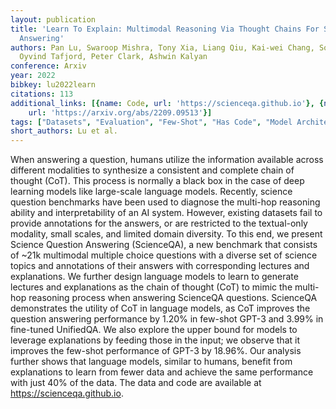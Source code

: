 ```yaml
---
layout: publication
title: 'Learn To Explain: Multimodal Reasoning Via Thought Chains For Science Question
  Answering'
authors: Pan Lu, Swaroop Mishra, Tony Xia, Liang Qiu, Kai-wei Chang, Song-chun Zhu,
  Oyvind Tafjord, Peter Clark, Ashwin Kalyan
conference: Arxiv
year: 2022
bibkey: lu2022learn
citations: 113
additional_links: [{name: Code, url: 'https://scienceqa.github.io'}, {name: Paper,
    url: 'https://arxiv.org/abs/2209.09513'}]
tags: ["Datasets", "Evaluation", "Few-Shot", "Has Code", "Model Architecture", "Prompting"]
short_authors: Lu et al.
---
```

When answering a question, humans utilize the information available across
different modalities to synthesize a consistent and complete chain of thought
(CoT). This process is normally a black box in the case of deep learning models
like large-scale language models. Recently, science question benchmarks have
been used to diagnose the multi-hop reasoning ability and interpretability of
an AI system. However, existing datasets fail to provide annotations for the
answers, or are restricted to the textual-only modality, small scales, and
limited domain diversity. To this end, we present Science Question Answering
(ScienceQA), a new benchmark that consists of ~21k multimodal multiple choice
questions with a diverse set of science topics and annotations of their answers
with corresponding lectures and explanations. We further design language models
to learn to generate lectures and explanations as the chain of thought (CoT) to
mimic the multi-hop reasoning process when answering ScienceQA questions.
ScienceQA demonstrates the utility of CoT in language models, as CoT improves
the question answering performance by 1.20% in few-shot GPT-3 and 3.99% in
fine-tuned UnifiedQA. We also explore the upper bound for models to leverage
explanations by feeding those in the input; we observe that it improves the
few-shot performance of GPT-3 by 18.96%. Our analysis further shows that
language models, similar to humans, benefit from explanations to learn from
fewer data and achieve the same performance with just 40% of the data. The data
and code are available at https://scienceqa.github.io.